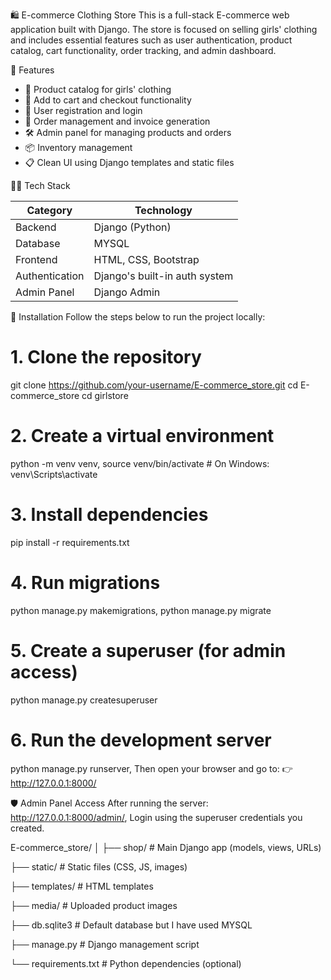 🛍️ E-commerce Clothing Store
This is a full-stack E-commerce web application built with Django. The store is focused on selling girls' clothing and includes essential features such as user authentication, product catalog, cart functionality, order tracking, and admin dashboard.

🚀 Features
- 👗 Product catalog for girls' clothing
- 🛒 Add to cart and checkout functionality
- 👤 User registration and login
- 🧾 Order management and invoice generation
- 🛠️ Admin panel for managing products and orders
- 📦 Inventory management
- 📋 Clean UI using Django templates and static files

🧑‍💻 Tech Stack

| Category     | Technology         |
|--------------|--------------------|
| Backend      | Django (Python)    |
| Database     | MYSQL             |
| Frontend     | HTML, CSS, Bootstrap |
| Authentication | Django's built-in auth system |
| Admin Panel  | Django Admin       |

🔧 Installation
Follow the steps below to run the project locally:
# 1. Clone the repository
git clone https://github.com/your-username/E-commerce_store.git
cd E-commerce_store
cd girlstore

# 2. Create a virtual environment
python -m venv venv,
source venv/bin/activate   # On Windows: venv\Scripts\activate

# 3. Install dependencies
pip install -r requirements.txt

# 4. Run migrations
python manage.py makemigrations,
python manage.py migrate

# 5. Create a superuser (for admin access)
python manage.py createsuperuser

# 6. Run the development server
python manage.py runserver,
Then open your browser and go to:
👉 http://127.0.0.1:8000/

🛡️ Admin Panel Access
After running the server:
http://127.0.0.1:8000/admin/,
Login using the superuser credentials you created.

E-commerce_store/
│
├── shop/              # Main Django app (models, views, URLs)

├── static/            # Static files (CSS, JS, images)

├── templates/         # HTML templates

├── media/             # Uploaded product images

├── db.sqlite3         # Default database but I have used MYSQL

├── manage.py          # Django management script

└── requirements.txt   # Python dependencies (optional)
